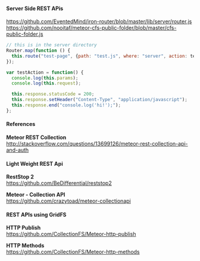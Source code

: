   

#### Server Side REST APis

https://github.com/EventedMind/iron-router/blob/master/lib/server/router.js 
https://github.com/nooitaf/meteor-cfs-public-folder/blob/master/cfs-public-folder.js  


````js
// this is in the server directory
Router.map(function () {
  this.route("test-page", {path: "test.js", where: "server", action: testAction});
});

var testAction = function() {
  console.log(this.params);
  console.log(this.request);

  this.response.statusCode = 200;
  this.response.setHeader("Content-Type", "application/javascript");
  this.response.end("console.log('hi!');");
};
````



#### References  

**Meteor REST Collection**  
http://stackoverflow.com/questions/13699126/meteor-rest-collection-api-and-auth  



#### Light Weight REST Api

**RestStop 2**  
https://github.com/BeDifferential/reststop2  

**Meteor - Collection API**    
https://github.com/crazytoad/meteor-collectionapi  


#### REST APIs using GridFS

**HTTP Publish**  
https://github.com/CollectionFS/Meteor-http-publish  

**HTTP Methods**  
https://github.com/CollectionFS/Meteor-http-methods  
